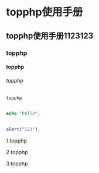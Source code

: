 # topphp使用手册

## topphp使用手册1123123


### topphp

#### topphp

###### topphp

`topphp`

```php

echo "hello";

```

```js

alert("123");

```

1.topphp

2.topphp

3.topphp